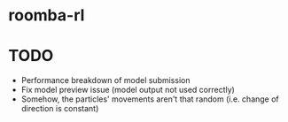 # roomba-rl

# TODO

- Performance breakdown of model submission
- Fix model preview issue (model output not used correctly)
- Somehow, the particles' movements aren't that random (i.e. change of direction is constant)
